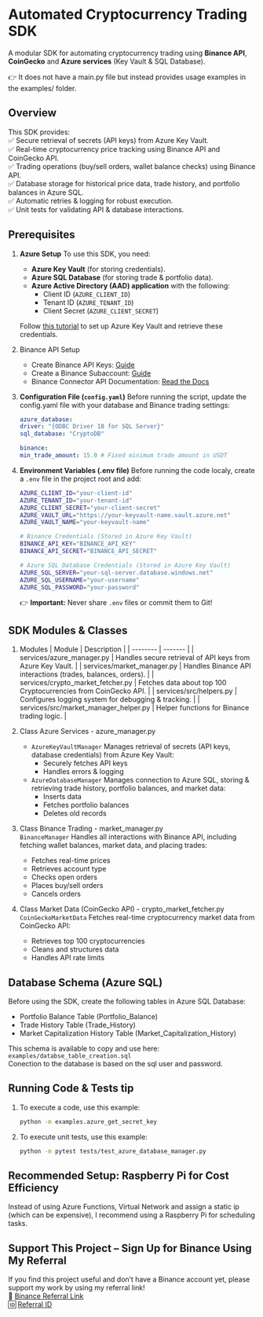 # Automated Cryptocurrency Trading SDK
A modular SDK for automating cryptocurrency trading using **Binance API**, **CoinGecko** and **Azure services** (Key Vault & SQL Database).

👉 It does not have a main.py file but instead provides usage examples in the examples/ folder.

## Overview
This SDK provides:<br>
✅ Secure retrieval of secrets (API keys) from Azure Key Vault.<br>
✅ Real-time cryptocurrency price tracking using Binance API and CoinGecko API.<br>
✅ Trading operations (buy/sell orders, wallet balance checks) using Binance API.<br>
✅ Database storage for historical price data, trade history, and portfolio balances in Azure SQL.<br>
✅ Automatic retries & logging for robust execution.<br>
✅ Unit tests for validating API & database interactions.<br>

## Prerequisites
1. **Azure Setup**
    To use this SDK, you need:
    - **Azure Key Vault** (for storing credentials).
    - **Azure SQL Database** (for storing trade & portfolio data).
    - **Azure Active Directory (AAD) application** with the following:
        - Client ID (`AZURE_CLIENT_ID`)
        - Tenant ID (`AZURE_TENANT_ID`)
        - Client Secret (`AZURE_CLIENT_SECRET`)

    Follow [this tutorial](https://www.youtube.com/watch?v=Vs3wyFk9upo&ab_channel=TechyTacos) to set up Azure Key Vault and retrieve these credentials.

2. Binance API Setup
    - Create Binance API Keys: [Guide](https://www.binance.com/en/support/faq/how-to-create-api-keys-on-binance-360002502072)
    - Create a Binance Subaccount: [Guide](https://www.binance.com/en/support/faq/binance-sub-account-functions-and-frequently-asked-questions-360020632811)
    - Binance Connector API Documentation: [Read the Docs](https://binance-connector.readthedocs.io/en/latest/index.html)

3. **Configuration File (`config.yaml`)**
    Before running the script, update the config.yaml file with your database and Binance trading settings:
    ```yaml
    azure_database:
    driver: "{ODBC Driver 18 for SQL Server}"
    sql_database: "CryptoDB"

    binance:
    min_trade_amount: 15.0 # Fixed minimum trade amount in USDT
    ```

4. **Environment Variables (.env file)**
    Before running the code localy, create a `.env` file in the project root and add:
    ```bash
    AZURE_CLIENT_ID="your-client-id"
    AZURE_TENANT_ID="your-tenant-id"
    AZURE_CLIENT_SECRET="your-client-secret"
    AZURE_VAULT_URL="https://your-keyvault-name.vault.azure.net"
    AZURE_VAULT_NAME="your-keyvault-name"

    # Binance Credentials (Stored in Azure Key Vault)
    BINANCE_API_KEY="BINANCE_API_KEY"
    BINANCE_API_SECRET="BINANCE_API_SECRET"

    # Azure SQL Database Credentials (Stored in Azure Key Vault)
    AZURE_SQL_SERVER="your-sql-server.database.windows.net"
    AZURE_SQL_USERNAME="your-username"
    AZURE_SQL_PASSWORD="your-password"
    ```
    👉 **Important:** Never share `.env` files or commit them to Git!

## SDK Modules & Classes
1. Modules
    | Module    | Description |
    | -------- | ------- |
    | services/azure_manager.py | Handles secure retrieval of API keys from Azure Key Vault. |
    | services/market_manager.py | Handles Binance API interactions (trades, balances, orders). |
    | services/crypto_market_fetcher.py | Fetches data about top 100 Cryptocurrencies from CoinGecko API. |
    | services/src/helpers.py | Configures logging system for debugging & tracking. |
    | services/src/market_manager_helper.py | Helper functions for Binance trading logic. |

2. Class Azure Services - azure_manager.py
    - `AzureKeyVaultManager` Manages retrieval of secrets (API keys, database credentials) from Azure Key Vault:
        - Securely fetches API keys
        - Handles errors & logging
    - `AzureDatabaseManager` Manages connection to Azure SQL, storing & retrieving trade history, portfolio balances, and market data:
        - Inserts data
        - Fetches portfolio balances
        - Deletes old records


3. Class Binance Trading - market_manager.py<br>
    `BinanceManager` Handles all interactions with Binance API, including fetching wallet balances, market data, and placing trades:
    - Fetches real-time prices
    - Retrieves account type
    - Checks open orders
    - Places buy/sell orders
    - Cancels orders

4. Class Market Data (CoinGecko API) - crypto_market_fetcher.py<br>
    `CoinGeckoMarketData` Fetches real-time cryptocurrency market data from CoinGecko API:
    - Retrieves top 100 cryptocurrencies
    - Cleans and structures data
    - Handles API rate limits

## Database Schema (Azure SQL)
Before using the SDK, create the following tables in Azure SQL Database:
- Portfolio Balance Table (Portfolio_Balance)
- Trade History Table (Trade_History)
- Market Capitalization History Table (Market_Capitalization_History)

This schema is available to copy and use here: `examples/databse_table_creation.sql`<br>
Conection to the database is based on the sql user and password.

## Running Code & Tests tip
1. To execute a code, use this example:
    ```bash
    python -m examples.azure_get_secret_key
    ```
2. To execute unit tests, use this example:
    ```bash
    python -m pytest tests/test_azure_database_manager.py
    ```

## Recommended Setup: Raspberry Pi for Cost Efficiency
Instead of using Azure Functions, Virtual Network and assign a static ip (which can be expensive), I recommend using a Raspberry Pi for scheduling tasks.

## Support This Project – Sign Up for Binance Using My Referral
If you find this project useful and don’t have a Binance account yet, please support my work by using my referral link!<br>
🔗 [Binance Referral Link](https://www.binance.com/activity/referral-entry/CPA?ref=CPA_00FXDN66MY)<br>
🆔 [Referral ID](CPA_00FXDN66MY)
